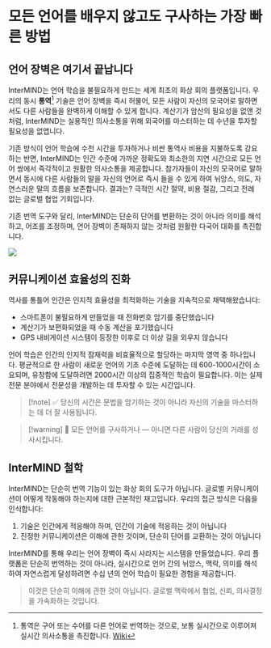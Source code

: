 # 모든 언어를 배우지 않고도 구사하는 가장 빠른 방법

## 언어 장벽은 여기서 끝납니다

InterMIND는 언어 학습을 불필요하게 만드는 세계 최초의 화상 회의 플랫폼입니다. 우리의 동시 **통역**[^1] 기술은 언어 장벽을 즉시 허물어, 모든 사람이 자신의 모국어로 말하면서도 다른 사람들을 완벽하게 이해할 수 있게 합니다. 계산기가 암산의 필요성을 없앤 것처럼, InterMIND는 실용적인 의사소통을 위해 외국어를 마스터하는 데 수년을 투자할 필요성을 없앱니다.

기존 방식이 언어 학습에 수천 시간을 투자하거나 비싼 통역사 비용을 지불하도록 강요하는 반면, InterMIND는 인간 수준에 가까운 정확도와 최소한의 지연 시간으로 모든 언어 쌍에서 즉각적이고 원활한 의사소통을 제공합니다. 참가자들이 자신의 모국어로 말하면서 동시에 다른 사람들의 말을 자신의 언어로 즉시 들을 수 있게 하여 뉘앙스, 의도, 자연스러운 말의 흐름을 보존합니다. 결과는? 극적인 시간 절약, 비용 절감, 그리고 전례 없는 글로벌 협업 기회입니다.

기존 번역 도구와 달리, InterMIND는 단순히 단어를 변환하는 것이 아니라 의미를 해석하고, 어조를 조정하며, 언어 장벽이 존재하지 않는 것처럼 원활한 다국어 대화를 촉진합니다.

[^1]: 통역은 구어 또는 수어를 다른 언어로 번역하는 것으로, 보통 실시간으로 이루어져 실시간 의사소통을 촉진합니다. [Wiki](https://en.wikipedia.org/wiki/Language_interpretation)

![](/1d.png)

## 커뮤니케이션 효율성의 진화

역사를 통틀어 인간은 인지적 효율성을 최적화하는 기술을 지속적으로 채택해왔습니다:

- 스마트폰이 불필요하게 만들었을 때 전화번호 암기를 중단했습니다
- 계산기가 보편화되었을 때 수동 계산을 포기했습니다
- GPS 내비게이션 시스템이 등장한 이후로 더 이상 길을 외우지 않습니다

언어 학습은 인간의 인지적 잠재력을 비효율적으로 할당하는 마지막 영역 중 하나입니다. 평균적으로 한 사람이 새로운 언어의 기초 수준에 도달하는 데 600-1000시간이 소요되며, 유창함에 도달하려면 2000시간 이상의 집중적인 학습이 필요합니다. 이는 실제 전문 분야에서 전문성을 개발하는 데 투자할 수 있는 시간입니다.

> [!note] ✅ 당신의 시간은 문법을 암기하는 것이 아니라 자신의 기술을 마스터하는 데 더 잘 사용됩니다.

> [!warning] 🛑 모든 언어를 구사하거나 — 아니면 다른 사람이 당신의 거래를 성사시킵니다.

## InterMIND 철학

InterMIND는 단순히 번역 기능이 있는 화상 회의 도구가 아닙니다. 글로벌 커뮤니케이션이 어떻게 작동해야 하는지에 대한 근본적인 재고입니다. 우리의 접근 방식은 다음을 인식합니다:

1. 기술은 인간에게 적응해야 하며, 인간이 기술에 적응하는 것이 아닙니다
2. 진정한 커뮤니케이션은 이해에 관한 것이며, 단순히 단어를 교환하는 것이 아닙니다

InterMIND를 통해 우리는 언어 장벽이 즉시 사라지는 시스템을 만들었습니다. 우리 플랫폼은 단순히 번역하는 것이 아니라, 실시간으로 언어 간의 뉘앙스, 맥락, 의미를 해석하여 자연스럽게 달성하려면 수십 년의 언어 학습이 필요한 경험을 제공합니다.

> 이것은 단순히 이해에 관한 것이 아닙니다. 글로벌 맥락에서 협업, 신뢰, 의사결정을 가속화하는 것입니다.